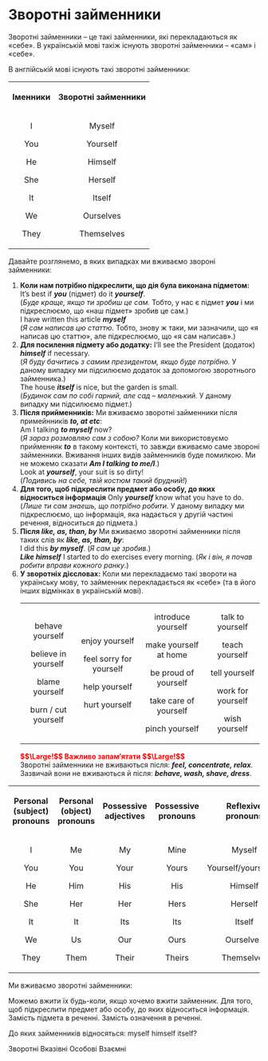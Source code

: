 # Зворотнi займенники

Зворотні займенники – це такі займенники, які перекладаються як «себе». В українській мові такіж існують зворотні займенники – «сам» і «себе».

В англійській мові існують такі зворотні займенники:
<div class="centered-table-wrapper">
<table class="centered-table">
<tr>
<th><p align="center">Іменники</p></th>
<th><p align="center">Зворотні займенники</p></th>
</tr>
<tr>
<td>
<p align="center">I</p>
<p align="center">You</p>
<p align="center">He</p>
<p align="center">She</p>
<p align="center">It</p>
<p align="center">We</p>
<p align="center">They</p>
</td>
<td>
<p align="center">Myself</p>
<p align="center">Yourself</p>
<p align="center">Himself</p>
<p align="center">Herself</p>
<p align="center">Itself</p>
<p align="center">Ourselves</p>
<p align="center">Themselves</p>
</td>
</tr>
</table>
</div>

Давайте розглянемо, в яких випадках ми вживаємо звороні займенники:
<ol>
<b><li>Коли нам потрібно підкреслити, що дія була виконана підметом:</b>
It’s best if <b><i>you</i></b> (підмет) do it <b><i>yourself</i></b>. <br>(<i>Буде краще, якщо ти зробиш це сам.</i> Тобто, у нас є підмет <b><i>you</i></b> і ми підкреслюємо, що «наш підмет» зробив це сам.)<br>
I have written this article <b><i>myself</i></b><br> (<i>Я сам написав цю статтю.</i> Тобто, знову ж таки, ми зазначили, що «я написав цю статтю», але підкреслюємо, що «я сам написав».)
</li>
<b><li>Для посилення підмету або додатку:</b>
I’ll see the President (додаток) <b><i>himself</i></b> if necessary.<Br> (<i>Я буду бачитись з самим президентом, якщо буде потрібно.</i> У даному випадку ми підсилюємо додаток за допомогою зворотнього займенника.)<br>
The house <b><i>itself</i></b> is nice, but the garden is small.<Br>(<i>Будинок сам по собі гарний, але сад – маленький.</i> У даному випадку ми підсилюємо підмет.)
</li>
<b><li>Після прийменників:</b>
Ми вживаємо зворотні займенники після примейнників <b><i>to, at etc</i></b>:</br>
Am I talking <b><i>to myself</i></b> now? <br>(<i>Я зараз розмовляю сам з собою?</i> Коли ми використовуємо прийменняк <b><i>to</i></b> в такому контексті, то завжди вживаємо саме звороні займенники. Вживання інших видів займенників буде помилкою. Ми не можемо сказати <b><i>Am I talking to me/I</i></b>.)<br>
Look at <b><i>yourself</i></b>, your suit is so dirty!<br> (<i>Подивись на себе, твій костюм такий брудний!</i>)
</li>
<b><li>Для того, щоб підкреслити предмет або особу, до яких відноситься інформація</b>
Only <b><i>yourself</i></b> know what you have to do.<br> (<i>Лише ти сам знаешь, що потрібно робити.</i> У даному випадку ми підкреслюємо, що інформація, яка надається у другій частині речення, відноситься до підмета.)
</li>
<b><li>Після <i>like, as, than, by</i></b>
Ми вживаємо зворотні займенники після таких слів як <b><i>like, as, than, by</i></b>:<br>
I did this <b><i>by myself</i></b>. (<i>Я сам це зробив</i>.)<br>
<b><i>Like himself</i></b> I started to do exercises every morning. (<i>Як і він, я почав робити вправи кожного ранку</i>.)
</li>
<b><li>У зворотніх дієсловах:</b>
Коли ми перекладаємо такі звороти на українську мову, то займенник перекладається як «себе» (та в його інших відмінках в українській мові).
<div class="centered-table-wrapper">
<table class="centered-table">
<tr>
</tr>
<tr>
<td>
<p align="center">behave yourself</p>
<p align="center">believe in yourself</p>
<p align="center">blame yourself</p>
<p align="center">burn / cut yourself</p>
</td>
<td>
<p align="center">enjoy yourself</p>
<p align="center">feel sorry for yourself</p>
<p align="center">help yourself</p>
<p align="center">hurt yourself</p>
</td>
<td>
<p align="center">introduce yourself</p>
<p align="center">make yourself at home</p>
<p align="center">be proud of yourself</p>
<p align="center">take care of yourself</p>
<p align="center">pinch yourself</p>
</td>
<td>
<p align="center">talk to yourself</p>
<p align="center">teach yourself</p>
<p align="center">tell yourself</p>
<p align="center">work for yourself</p>
<p align="center">wish yourself</p>
</td>
</tr>
</table>
</div>
<b><font color="red">$$\Large!$$ Важливо запам’ятати $$\Large!$$</font></b><br>
Зворотні займенники не вживаються після: <b><i>feel, concentrate, relax</i></b>.</br>
Зазвичай вони не вживаються й після: <b><i>behave, wash, shave, dress</i></b>.
</li>
</ol>
<div class="centered-table-wrapper">
<table class="centered-table">
<tr>
<th><p align="center">Personal (subject) pronouns</p></th>
<th><p align="center">Personal (object) pronouns</p></th>
<th><p align="center">Possessive adjectives</p></th>
<th><p align="center">Possessive pronouns</p></th>
<th><p align="center">Reflexive pronouns</p></th>
</tr>
<tr>
<td>
<p align="center">I</p>
<p align="center">You</p>
<p align="center">He</p>
<p align="center">She</p>
<p align="center">It</p>
<p align="center">We</p>
<p align="center">They</p>
</td>
<td>
<p align="center">Me</p>
<p align="center">You</p>
<p align="center">Him</p>
<p align="center">Her</p>
<p align="center">It</p>
<p align="center">Us</p>
<p align="center">Them</p>
</td>
<td>
<p align="center">My</p>
<p align="center">Your</p>
<p align="center">His</p>
<p align="center">Her</p>
<p align="center">Its</p>
<p align="center">Our</p>
<p align="center">Their</p>
</td>
<td>
<p align="center">Mine</p>
<p align="center">Yours</p>
<p align="center">His</p>
<p align="center">Hers</p>
<p align="center">Its</p>
<p align="center">Ours</p>
<p align="center">Theirs</p>
</td>
<td>
<p align="center">Myself</p>
<p align="center">Yourself/yourselves</p>
<p align="center">Himself</p>
<p align="center">Herself</p>
<p align="center">Itself</p>
<p align="center">Ourselves</p>
<p align="center">Themselves</p>
</td>
</tr>
</table>
</div>

<quiz correctLabel="correct" incorrectLabel="incorrect" checkLabel="check">
    <question text="">
        <p>Ми вживаємо зворотні займенники:</p>
        <answer>Можемо вжити їх будь-коли, якщо хочемо вжити займенник.</answer>
        <answer correct>Для того, щоб підкреслити предмет або особу, до яких відноситься інформація.</answer>
        <answer>Замість підмета в реченні.</answer>
        <answer>Замість означення в реченні.</answer>
    </question>
    <question text="">
        <p>До яких займенників відносяться: myself himself itself?</p>
        <answer correct>Зворотні</answer>
        <answer>Вказівні</answer>
        <answer>Особові</answer>
        <answer>Взаємні</answer>
    </question>
</quiz>